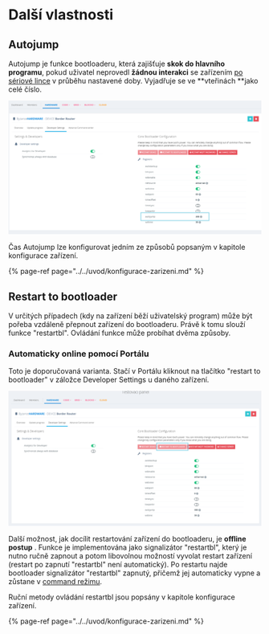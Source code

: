 # Další vlastnosti

## Autojump

Autojump je funkce bootloaderu, která zajišťuje **skok do hlavního programu**, pokud uživatel neprovedl **žádnou interakci** se zařízením [po sériové lince](../../tutorialy/komunikace-po-seriove-lince-uart/konfigurace-pc.md) v průběhu nastavené doby. Vyjadřuje se ve **vteřinách **jako celé číslo.

![](../../../.gitbook/assets/autojump.png)

Čas Autojump lze konfigurovat jedním ze způsobů popsaným v kapitole konfigurace zařízení.

{% page-ref page="../../uvod/konfigurace-zarizeni.md" %}

## Restart to bootloader

V určitých případech \(kdy na zařízení běží uživatelský program\) může být pořeba vzdáleně přepnout zařízení do bootloaderu. Právě k tomu slouží funkce "restartbl". Ovládání funkce může probíhat dvěma způsoby. 

### **Automaticky online pomocí Portálu**

Toto je doporučovaná varianta. Stačí v Portálu kliknout na tlačítko "restart to bootloader" v záložce Developer Settings u daného zařízení.

![](../../../.gitbook/assets/restartbl.PNG)

Další možnost, jak docílit restartování zařízení do bootloaderu, je **offline postup** . Funkce je implementována jako signalizátor "restartbl", který je nutno ručně zapnout a potom libovolnou možností vyvolat restart zařízení \(restart po zapnutí "restartbl" není automatický\). Po restartu najde bootloader signalizátor "restartbl" zapnutý, přičemž jej automaticky vypne a zůstane v [command režimu](command-mod.md).

Ruční metody ovládání restartbl jsou popsány v kapitole konfigurace zařízení.

{% page-ref page="../../uvod/konfigurace-zarizeni.md" %}




